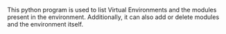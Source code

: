 This python program is used to list Virtual Environments and the modules present in the environment.
Additionally, it can also add or delete modules and the environment itself.
